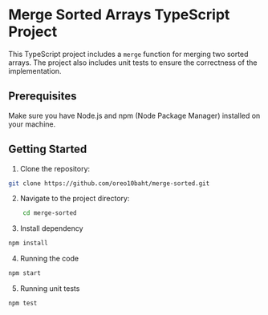 # Merge Sorted Arrays TypeScript Project

This TypeScript project includes a `merge` function for merging two sorted arrays. The project also includes unit tests to ensure the correctness of the implementation.

## Prerequisites

Make sure you have Node.js and npm (Node Package Manager) installed on your machine.

## Getting Started

1. Clone the repository:

```bash
git clone https://github.com/oreo10baht/merge-sorted.git
```

2. Navigate to the project directory:

```bash
    cd merge-sorted
```

3. Install dependency

```bash
npm install
```

4. Running the code

```bash
npm start
```

5. Running unit tests

```bash
npm test
```

